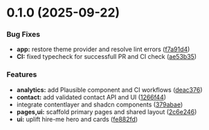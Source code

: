 # 0.1.0 (2025-09-22)


### Bug Fixes

* **app:** restore theme provider and resolve lint errors ([f7a91d4](https://github.com/amilemia/amilemia.dev-portfolio/commit/f7a91d401c53ea7bc24cf5ce0c55ef26ffa4d3f5))
* **CI:** fixed typecheck for successfull PR and CI check ([ae53b35](https://github.com/amilemia/amilemia.dev-portfolio/commit/ae53b35a708111468dd812f196dd6f2685919882))


### Features

* **analytics:** add Plausible component and CI workflows ([deac376](https://github.com/amilemia/amilemia.dev-portfolio/commit/deac37687e04ab602b1595b5e1672bc257e6aed3))
* **contact:** add validated contact API and UI ([1266f44](https://github.com/amilemia/amilemia.dev-portfolio/commit/1266f446631a5365e7d9ae72676c7021dfe0bd05))
* integrate contentlayer and shadcn components ([379abae](https://github.com/amilemia/amilemia.dev-portfolio/commit/379abaea95fff9c105661e1adf8bfd1b9187718b))
* **pages,ui:** scaffold primary pages and shared layout ([2c6e246](https://github.com/amilemia/amilemia.dev-portfolio/commit/2c6e246f9482f7ab269451a18f5d6e491df2c5c7))
* **ui:** uplift hire-me hero and cards ([fe882fd](https://github.com/amilemia/amilemia.dev-portfolio/commit/fe882fded61b1de7f9648619d266d8a9899b04b0))



